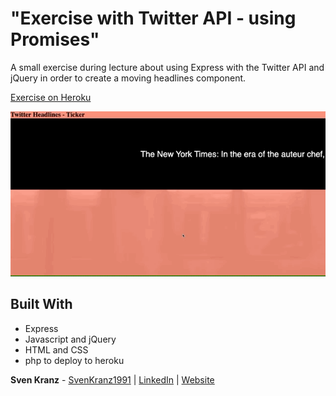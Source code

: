 # "Exercise with Twitter API - using Promises"

A small exercise during lecture about using Express with the Twitter API and jQuery in order to create a moving headlines component.

[Exercise on Heroku](https://classicconnectfour.herokuapp.com/)

![Preview](material/ExercieseForTwitterAPIandExpress.gif)

## Built With

-   Express
-   Javascript and jQuery
-   HTML and CSS
-   php to deploy to heroku

**Sven Kranz** - [SvenKranz1991](https://github.com/SvenKranz1991) | [LinkedIn](https://www.linkedin.com/in/sven-kranz-a2389318b/) | [Website](www.google.com)
